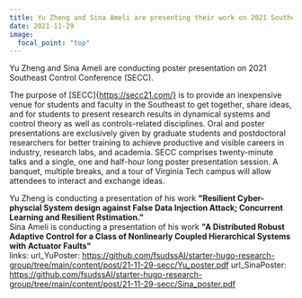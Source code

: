 ```yaml
---
title: Yu Zheng and Sina Ameli are presenting their work on 2021 Southeast Control Conference
date: 2021-11-29
image:
  focal_point: "top"
---
```


Yu Zheng and Sina Ameli are conducting poster presentation on 2021 Southeast Control Conference (SECC).

<!--more-->
The purpose of [SECC]{https://secc21.com/} is to provide an inexpensive venue for students and faculty in the Southeast to get together, share ideas, and for students to present research results in dynamical systems and control theory as well as controls-related disciplines. Oral and poster presentations are exclusively given by graduate students and postdoctoral researchers for better training to achieve productive and visible careers in industry, research labs, and academia. SECC comprises twenty-minute talks and a single, one and half-hour long poster presentation session. A banquet, multiple breaks, and a tour of Virginia Tech campus will allow attendees to interact and exchange ideas. <br>

Yu Zheng is conducting a presentation of his work **"Resilient Cyber-physcial System design against False Data Injection Attack; Concurrent Learning and Resilient Rstimation."** <br>
Sina Ameli is conducting a presentation of his work **"A Distributed Robust Adaptive Control for a Class of Nonlinearly Coupled Hierarchical Systems with Actuator Faults"**<br>
links:
url_YuPoster: https://github.com/fsudssAI/starter-hugo-research-group/tree/main/content/post/21-11-29-secc/Yu_poster.pdf
url_SinaPoster: https://github.com/fsudssAI/starter-hugo-research-group/tree/main/content/post/21-11-29-secc/Sina_poster.pdf

